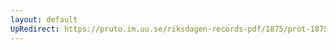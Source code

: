 ```yaml
---
layout: default
UpRedirect: https://pruto.im.uu.se/riksdagen-records-pdf/1875/prot-1875--ak--021/prot-1875--ak--021_006.pdf
---
```

